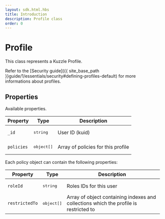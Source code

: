 ```yaml
---
layout: sdk.html.hbs
title: Introduction
description: Profile class
order: 0
---
```


# Profile

This class represents a Kuzzle Profile.  

Refer to the [Security guide]({{ site_base_path }}guide/1/essentials/security#defining-profiles-default) for more informations about profiles.

## Properties

Available properties.

| Property | Type | Description |
|--- |--- |--- |
| `_id` | <pre>string</pre> | User ID (kuid) |
| `policies` | <pre>object[]</pre> | Array of policies for this profile |

Each policy object can contain the following properties:

| Property | Type | Description |
|--- |--- |--- |
| `roleId` | <pre>string</pre> | Roles IDs for this user |
| `restrictedTo` | <pre>object[]</pre> | Array of object containing indexes and collections which the profile is restricted to |
